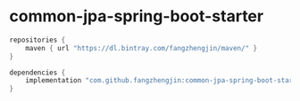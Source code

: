 # common-jpa-spring-boot-starter

```groovy
repositories {
    maven { url "https://dl.bintray.com/fangzhengjin/maven/" }
}

dependencies {
    implementation "com.github.fangzhengjin:common-jpa-spring-boot-starter:0.0.1"
}
```
